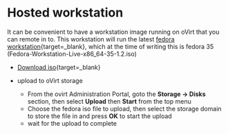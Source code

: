 # Hosted workstation

It can be convenient to have a workstation image running on oVirt that you can remote in to.  This workstation will run the latest [fedora workstation](https://getfedora.org/en/workstation/){target=_blank}, which at the time of writing this is fedora 35 (Fedora-Workstation-Live-x86_64-35-1.2.iso)

- [Download iso](https://getfedora.org/en/workstation/download/){target=_blank}
- upload to oVirt storage

    - From the ovirt Administration Portal, goto the **Storage -> Disks** section, then select **Upload** then **Start** from the top menu
    - Choose the fedora iso file to upload, then select the storage domain to store the file in and press **OK** to start the upload
    - wait for the upload to complete


